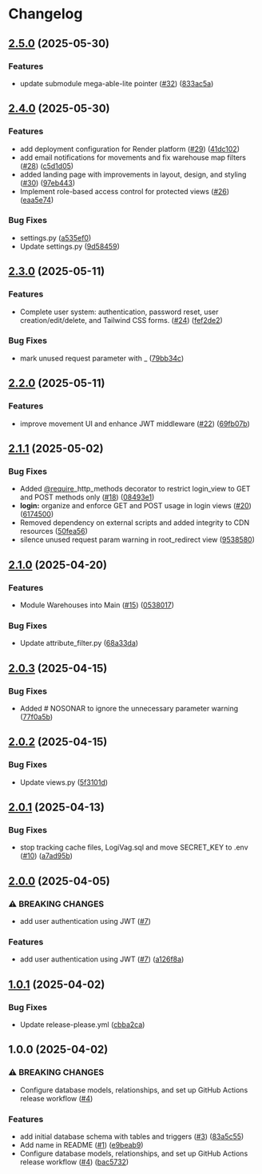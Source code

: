 # Changelog

## [2.5.0](https://github.com/juliloa/DevOps_Back/compare/v2.4.0...v2.5.0) (2025-05-30)


### Features

* update submodule mega-able-lite pointer ([#32](https://github.com/juliloa/DevOps_Back/issues/32)) ([833ac5a](https://github.com/juliloa/DevOps_Back/commit/833ac5a123c5859fb032f24a094893e69046f030))

## [2.4.0](https://github.com/juliloa/DevOps_Back/compare/v2.3.0...v2.4.0) (2025-05-30)


### Features

* add deployment configuration for Render platform ([#29](https://github.com/juliloa/DevOps_Back/issues/29)) ([41dc102](https://github.com/juliloa/DevOps_Back/commit/41dc10260ced3e157f6eafbc8cc56589d4b936ee))
* add email notifications for movements and fix warehouse map filters ([#28](https://github.com/juliloa/DevOps_Back/issues/28)) ([c5d1d05](https://github.com/juliloa/DevOps_Back/commit/c5d1d0541fe53bcb0c13e1291cd3e3addcea16c3))
* added landing page with improvements in layout, design, and styling ([#30](https://github.com/juliloa/DevOps_Back/issues/30)) ([97eb443](https://github.com/juliloa/DevOps_Back/commit/97eb4439d2c45ff3a96af9bef91ad73e1f74e344))
* Implement role-based access control for protected views ([#26](https://github.com/juliloa/DevOps_Back/issues/26)) ([eaa5e74](https://github.com/juliloa/DevOps_Back/commit/eaa5e7446f2ed21265c67ab942adbe26934acf54))


### Bug Fixes

* settings.py ([a535ef0](https://github.com/juliloa/DevOps_Back/commit/a535ef0d32515263471cdd4cd45df3fb6e2af06d))
* Update settings.py ([9d58459](https://github.com/juliloa/DevOps_Back/commit/9d58459d16e37b3268fc7a19ab124bc84ad8e8d1))

## [2.3.0](https://github.com/juliloa/DevOps_Back/compare/v2.2.0...v2.3.0) (2025-05-11)


### Features

* Complete user system: authentication, password reset, user creation/edit/delete, and Tailwind CSS forms. ([#24](https://github.com/juliloa/DevOps_Back/issues/24)) ([fef2de2](https://github.com/juliloa/DevOps_Back/commit/fef2de24c810f89cbf3b58edb39dbc4965404025))


### Bug Fixes

* mark unused request parameter with _ ([79bb34c](https://github.com/juliloa/DevOps_Back/commit/79bb34c64bf2b40134a0d65e602688da12f41bd5))

## [2.2.0](https://github.com/juliloa/DevOps_Back/compare/v2.1.1...v2.2.0) (2025-05-11)


### Features

* improve movement UI and enhance JWT middleware ([#22](https://github.com/juliloa/DevOps_Back/issues/22)) ([69fb07b](https://github.com/juliloa/DevOps_Back/commit/69fb07b467e91867e6844d414fd251c2f0640369))

## [2.1.1](https://github.com/juliloa/DevOps_Back/compare/v2.1.0...v2.1.1) (2025-05-02)


### Bug Fixes

* Added [@require](https://github.com/require)_http_methods decorator to restrict login_view to GET and POST methods only ([#18](https://github.com/juliloa/DevOps_Back/issues/18)) ([08493e1](https://github.com/juliloa/DevOps_Back/commit/08493e1adda2e2b20e67ae6a5d0bd0830dd76107))
* **login:** organize and enforce GET and POST usage in login views ([#20](https://github.com/juliloa/DevOps_Back/issues/20)) ([6174500](https://github.com/juliloa/DevOps_Back/commit/6174500d1c2881acf1ec8afb0ddd8840124b1438))
* Removed dependency on external scripts and added integrity to CDN resources ([50fea56](https://github.com/juliloa/DevOps_Back/commit/50fea5651c09132363892e5e841712710a0906a3))
* silence unused request param warning in root_redirect view ([9538580](https://github.com/juliloa/DevOps_Back/commit/9538580a4a5320dea5c8a7cca2bb5301802aea81))

## [2.1.0](https://github.com/juliloa/DevOps_Back/compare/v2.0.3...v2.1.0) (2025-04-20)


### Features

* Module Warehouses into Main ([#15](https://github.com/juliloa/DevOps_Back/issues/15)) ([0538017](https://github.com/juliloa/DevOps_Back/commit/0538017c147556397690f65205e399016d2b7359))


### Bug Fixes

* Update attribute_filter.py ([68a33da](https://github.com/juliloa/DevOps_Back/commit/68a33dac212732d031ea955b1c9e8ecb1bb51637))

## [2.0.3](https://github.com/juliloa/DevOps_Back/compare/v2.0.2...v2.0.3) (2025-04-15)


### Bug Fixes

* Added # NOSONAR to ignore the unnecessary parameter warning ([77f0a5b](https://github.com/juliloa/DevOps_Back/commit/77f0a5bd8d8f0f51d94a9392226e7e7d7db38ad1))

## [2.0.2](https://github.com/juliloa/DevOps_Back/compare/v2.0.1...v2.0.2) (2025-04-15)


### Bug Fixes

* Update views.py ([5f3101d](https://github.com/juliloa/DevOps_Back/commit/5f3101d1b0fc7952937ead989fdac97b9db6ef90))

## [2.0.1](https://github.com/juliloa/DevOps_Back/compare/v2.0.0...v2.0.1) (2025-04-13)


### Bug Fixes

* stop tracking cache files, LogiVag.sql and move SECRET_KEY to .env ([#10](https://github.com/juliloa/DevOps_Back/issues/10)) ([a7ad95b](https://github.com/juliloa/DevOps_Back/commit/a7ad95bb7def205be23f54a37dbc1cc62da18655))

## [2.0.0](https://github.com/juliloa/DevOps_Back/compare/v1.0.1...v2.0.0) (2025-04-05)


### ⚠ BREAKING CHANGES

* add user authentication using JWT ([#7](https://github.com/juliloa/DevOps_Back/issues/7))

### Features

* add user authentication using JWT ([#7](https://github.com/juliloa/DevOps_Back/issues/7)) ([a126f8a](https://github.com/juliloa/DevOps_Back/commit/a126f8a8954bc8c75fbb57517cdedbca7615b9cf))

## [1.0.1](https://github.com/juliloa/DevOps_Back/compare/v1.0.0...v1.0.1) (2025-04-02)


### Bug Fixes

* Update release-please.yml ([cbba2ca](https://github.com/juliloa/DevOps_Back/commit/cbba2caa8703e8354bacd764e0f886970eda26e8))

## 1.0.0 (2025-04-02)


### ⚠ BREAKING CHANGES

* Configure database models, relationships, and set up GitHub Actions release workflow ([#4](https://github.com/juliloa/DevOps_Back/issues/4))

### Features

* add initial database schema with tables and triggers ([#3](https://github.com/juliloa/DevOps_Back/issues/3)) ([83a5c55](https://github.com/juliloa/DevOps_Back/commit/83a5c55a2331527a598c810fbc5c1740703a3da1))
* Add name in README ([#1](https://github.com/juliloa/DevOps_Back/issues/1)) ([e9beab9](https://github.com/juliloa/DevOps_Back/commit/e9beab9a82f2f45a6d3549082257362f3e7c32ce))
* Configure database models, relationships, and set up GitHub Actions release workflow ([#4](https://github.com/juliloa/DevOps_Back/issues/4)) ([bac5732](https://github.com/juliloa/DevOps_Back/commit/bac5732e20aee502dc8c3146fdd7e4b21db981e1))
